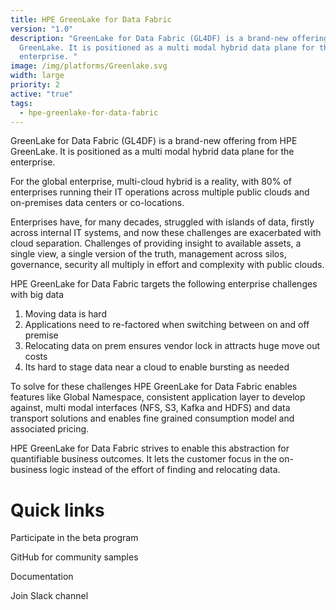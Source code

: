 ```yaml
---
title: HPE GreenLake for Data Fabric
version: "1.0"
description: "GreenLake for Data Fabric (GL4DF) is a brand-new offering from HPE
  GreenLake. It is positioned as a multi modal hybrid data plane for the
  enterprise. "
image: /img/platforms/Greenlake.svg
width: large
priority: 2
active: "true"
tags:
  - hpe-greenlake-for-data-fabric
---
```

GreenLake for Data Fabric (GL4DF) is a brand-new offering from HPE GreenLake. It is positioned as a multi modal hybrid data plane for the enterprise. 

For the global enterprise, multi-cloud hybrid is a reality, with 80% of enterprises running their IT operations across multiple public clouds and on-premises data centers or co-locations. 

Enterprises have, for many decades, struggled with islands of data, firstly across internal IT systems, and now these challenges are exacerbated with cloud separation. Challenges of providing insight to available assets, a single view, a single version of the truth, management across silos, governance, security all multiply in effort and complexity with public clouds. 

HPE GreenLake for Data Fabric targets the following enterprise challenges with big data

1. Moving data is hard 
2. Applications need to re-factored when switching between on and off premise
3. Relocating data on prem ensures vendor lock in attracts huge move out costs
4. Its hard to stage data near a cloud to enable bursting as needed

To solve for these challenges HPE GreenLake for Data Fabric enables features like Global Namespace, consistent application layer to develop against, multi modal interfaces (NFS, S3, Kafka and HDFS) and data transport solutions and enables fine grained consumption model and associated pricing.

HPE GreenLake for Data Fabric strives to enable this abstraction for quantifiable business outcomes. It lets the customer focus in the on-business logic instead of the effort of finding and relocating data.

# Quick links

Participate in the beta program


GitHub for community samples


Documentation


Join Slack channel